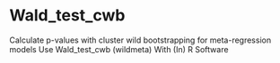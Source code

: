 # Wald_test_cwb
Calculate p-values with cluster wild bootstrapping for meta-regression models Use Wald_test_cwb (wildmeta) With (In) R Software
